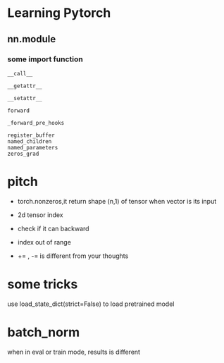# Learning Pytorch

## nn.module

### some import function
```
__call__

__getattr__

__setattr__

forward

_forward_pre_hooks

register_buffer
named_children
named_parameters
zeros_grad
```



# pitch
* torch.nonzeros,it return shape (n,1) of tensor when vector is its input
* 2d tensor index

* check if it can backward


* index out of range

* += , -= is different from your thoughts


# some tricks
use load_state_dict(strict=False) to load pretrained model


# batch_norm
when in eval or train mode, results is different
